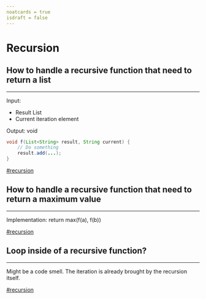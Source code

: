 ```yaml
---
noatcards = true
isdraft = false
---
```


# Recursion

## How to handle a recursive function that need to return a list

----

Input:
- Result List
- Current iteration element

Output: void

```java
void f(List<String> result, String current) {
	// Do something
	result.add(...);
}
```

[#recursion](recursion.md)

## How to handle a recursive function that need to return a maximum value

----

Implementation: return max(f(a), f(b))

[#recursion](recursion.md)

## Loop inside of a recursive function?

----

Might be a code smell. The iteration is already brought by the recursion itself.

[#recursion](recursion.md)